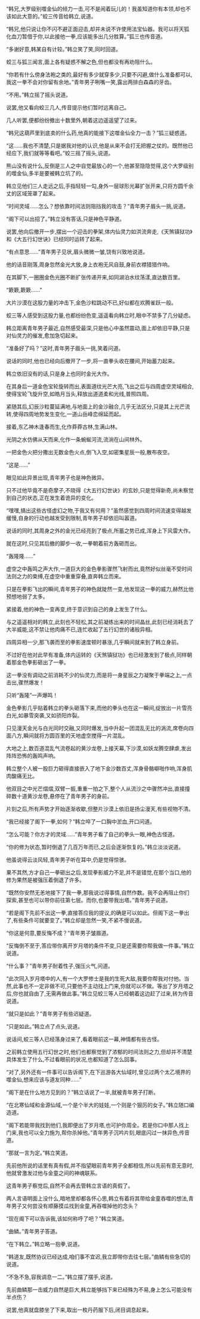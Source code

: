 
“韩兄,大罗级别噬金仙的倾力一击,可不是闹着玩儿的！我虽知道你有本领,却也不该如此大意的。”蛟三传音给韩立,说道。

“韩兄,他只说让你不闪不避正面迎击,却并未说不许使用法宝仙器。我可以将天狐化血刀暂借于你,以此接他一拳,应该能多出几分胜算。”狐三也传音道。

“多谢好意,韩某自有计较。”韩立笑了笑,同时回道。

蛟三与狐三闻言,面上各有疑惑不解之色,但也都没有再劝阻什么。

“你若有什么傍身法袍之类的,最好有多少就穿多少,只要不闪避,做什么准备都可以,我这一拳不会对你留有余地。”青年男子咧嘴一笑,露出两排白森森的牙齿。

“不用。”韩立摇了摇头说道。

说罢,他又看向蛟三几人,传音提示他们暂时远离自己。

几人听罢,便都纷纷撤出十数里外,朝着这边遥遥望了过来。

“韩兄这葫芦里到底卖的什么药,他真的能接下这噬金仙全力一击？”狐三疑惑道。

“这……我也不清楚,只是据我对他的认识,他是从来不会打无把握之仗的。既然他已经应下,我们就等等看吧。”蛟三摇了摇头,说道。

熊山没有说什么,反倒是三人之中自觉最放心的一个,他甚至隐隐觉得,这个大罗级别的噬金仙,多半是要被韩立坑了的。

韩立见他们三人走远之后,手指轻轻一勾,身外一层球形光幕扩张开来,只将方圆千余丈的区域笼罩了起来。

“时间灵域……怎么？想依靠时间法则阻挡我的攻击？”青年男子眉头一挑,说道。

“阁下可以出招了。”韩立没有答话,只是神色平静道。

说罢,他向后撤开一步,摆出一个迎击的拳架,体内仙灵力如洪流奔走,《天煞镇狱功》和《大五行幻世诀》已经同时运转了起来。

“有点意思……”青年男子见状,眉头微微一皱,饶有兴致地说道。

他的话音刚落,周身忽然金光大放,身上衣袍无风自鼓,身前衣襟猎猎作响。

在其脚下,一圈圈金色光圈不断扩张传递开来,如同湖泊水纹荡漾,直达数百里。

“簌簌,簌簌……”

大片沙漠在这股力量的冲击下,金色沙粒跳动不已,好似都在欢腾雀跃一般。

蛟三等人感受到这股力量,也都纷纷色变,遥遥看向韩立时,眼中不禁多了几分疑虑。

韩立距离青年男子最近,自然感受最深,只是他心中虽然震动,面上却依旧平静,只是对仙灵力的催发,愈加急切起来。

“准备好了吗？”这时,青年男子眉头一挑,笑着问道。

说话的同时,他也已经向后撤开了一步,将一直拳头收在腰间,开始蓄力起来。

韩立依旧没有的话,只是身上也同时金光大作。

在其身后一道金色宝轮旋转而出,表面道纹光芒大亮,飞出之后与四周虚空灵域相合,使得宝轮飞旋升空,如皓月当头,释放出道道柔和光线,普照四周。

紧随其后,幻辰沙粒蔓延满地,与地面上的金沙融合,几乎无法区分,只是其上光芒流转,使得四周地势发生变化,一道山岳峰峦绵延而起。

接着,东乙神木逢春而生,化作莽莽古林,生满山林。

光阴之水仿佛从天而来,化作一条蜿蜒河流,流淌在山间林外。

一把金色火把分撒出无数金色火点,倒飞入空,如密集星辰一般,散布夜空。

“这是……”

眼见如此异景出现,青年男子也是神色微异。

只不过他毕竟不是奇摩子,不晓得《大五行幻世诀》的玄妙,只是觉得新奇,尚未察觉到自己的状态,正在发生着诡异的变化。

“嘿嘿,搞出这些古怪虚幻之物,于我又有何用？”虽然感觉到四周时间流速变得越发缓慢,自身的行动也越发受到限制,青年男子却依旧叫嚣道。

说话的同时,其周身之外的金光已经亮到了极点,所蓄之势已成,浑身上下风雷大作。

就在这时,只见其后撤的脚步一收,一拳朝着前方轰砸而出。

“轰隆隆……”

虚空之中轰鸣之声大作,一道巨大的金色拳影骤然飞射而出,竟然好似丝毫不受时间法则之力的束缚,在虚空中重重穿叠,直奔韩立而来。

只是在拳影飞出的瞬间,青年男子的神色就陡然一变,他发现这一拳的威力,赫然比他预想地弱了太多。

紧接着,他的神色一变再变,终于意识到自己的身上发生了什么。

与之遥遥相对的韩立,此刻也不轻松,其之前凝练出来的时间晶丝,此刻已经消耗去了大半威能,这不禁让他肉痛不已,连忙收起了五行幻世的诸般异相。

四周异相一少,那飞袭而至的拳影速度顿时暴涨,几乎瞬间就来到了韩立身前。

不过好在他对此早有准备,体内运转的《天煞镇狱功》也已经激发到了极点,同样朝着那金色拳影砸出了一拳。

这一拳没有调动之前消耗不少的仙灵力,而是将一身星辰之力凝聚于拳端之上,一点击出,骤然爆发！

只听“轰隆”一声爆鸣！

金色拳影几乎贴着韩立的拳头砸落下来,而他的拳头也在这一瞬间,绽放出一片雪亮白光,如暴雪突袭,又如骄阳炸裂。

只见漫天金光与白光同时交融,又同时爆发,当中升起一团混乱无比的涡流,席卷向四面八方,瞬间就将方圆百里的天地虚空搅得一片混乱。

大地之上,数百道混乱气流卷起的黄沙龙卷,上接天幕,下沙漠,如妖龙腾空肆虐,发出阵阵恐怖的轰鸣声响。

韩立整个人被一股巨力砸得直接嵌入了地下金沙数百丈,浑身骨骼噼啪作响,浑身肌肉酸痛无比。

他双目之中光芒熠熠,双臂一振,重重一拍之下,整个人从流沙之中骤然冲出,直接撞碎数十道黄沙龙卷,悬停在了青年男子的身前。

片刻之后,所有声势才开始逐渐收歇,但整片沙漠上依旧是扬尘漫天,有些视物不清。

“我已经接了阁下一拳,如何？”韩立啐了一口胸中淤血,开口问道。

“怎么可能？你方才的灵域……”青年男子看了自己的拳头一眼,神色古怪道。

“你的修为状态,暂时倒退了几百万年而已,之后会逐渐恢复的。”韩立淡淡说道。

他虽说得云淡风轻,青年男子听在耳中,仍是觉得惊骇。

果不其然,方才自己一拳砸出之后,发现拳影威力不足,并不是错觉,在那个当口,他的修为果然是被强压着倒退了许多。

“既然你安然无恙地接下了我一拳,那我说过得事情,自然作数。我不会再阻止你们探索,甚至也可以带你前往第七层。而你,也要带我出塔。”青年男子说道。

“若是阁下先前不出这一拳,直接答应我的提议,的确是可以如此。但阁下这一拳出了,有些条件可就要变了。”韩立却是忽然一笑,不紧不慢说道。

“你这是何意,要反悔不成？”青年男子皱眉道。

“反悔倒不至于,答应带你离开岁月塔的条件不变,只是还需要你帮我做一件事。”韩立说道。

“什么事？”青年男子耐着性子,强压火气,问道。

“此次同入岁月塔中的人,有一个大罗修士是我的生死大敌,我要你帮我对付他。当然,此事也不一定非做不可,只要他不主动找上门来,你就可以不做。等出了岁月塔之后,你也就自由了,无需再做此事。”韩立见蛟三等人已经朝着这边赶了过来,转为传音说道。

“就只是如此？”青年男子有些迟疑道。

“只是如此。”韩立点了点头,说道。

说话间,蛟三等人已经落身过来了,看着眼前这一幕,神情都有些古怪。

之前韩立使用五行幻世之时,他们也都察觉到了浓郁的时间法则之力,但却并不清楚具体发生了什么,不过看眼前的状况,也都知道了怎么回事。

“对了,另外还有一件事可以告诉阁下,在下巡游各大仙域时,曾见过两个太乙境界的噬金仙,想来应该与道友同种……”

“阁下是在什么地方见到的？”韩立话说了一半,就被青年男子打断。

“在北寒仙域和金源仙域,一个是个半大的娃娃,一个则是个狠厉的女子。”韩立随口编造道。

“阁下若能带我找到他们,我即便出了岁月塔,也可护你周全。若是你口中那人找上门来,我也可以全力施为,帮你杀掉他。”青年男子沉吟片刻,眼底闪过一抹异色,传音道。

“那就一言为定。”韩立笑道。

先前他所说的话里有真有假,并不指望眼前青年男子全都相信,所以先前有意无意时,他就曾激发过他与金童之间的神魂联系。

这青年男子察觉后,自然不会再去管韩立言语的真假了。

两人言语明面上没什么,暗地里却都各怀心思,韩立有着将其带给金童吞噬的想法,青年男子又何尝没有顺藤摸瓜找到金童,再吞噬掉他的念头？

“现在阁下可以告诉我,该如何称呼了吧？”韩立笑道。

“曲鳞。”青年男子答道。

“在下韩立。”韩立略一抱拳,说道。

“韩道友,既然协议已经达成,咱们事不宜迟,我立即带你去往七层。”曲鳞有些急切的说道。

“不急不急,容我调息一二。”韩立摆了摆手,说道。

先前曲鳞那一击威力自然是巨大,韩立能够挡下来已经殊为不易,身上怎么可能没有半点伤？

说罢,他真就盘膝坐了下来,取出一枚丹药服下后,闭目调息起来。